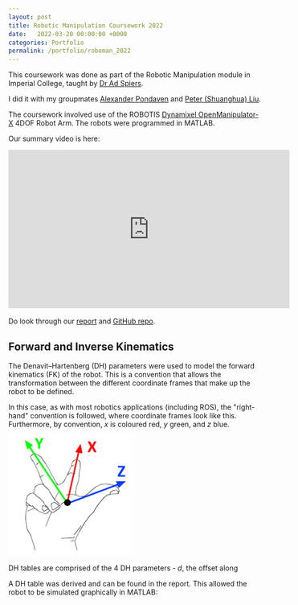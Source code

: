 ```yaml
---
layout: post
title: Robotic Manipulation Coursework 2022
date:   2022-03-20 00:00:00 +0000
categories: Portfolio
permalink: /portfolio/roboman_2022
---
```


This coursework was done as part of the Robotic Manipulation module in Imperial College, taught by [Dr Ad Spiers](https://www.linkedin.com/in/ad-spiers-37228027/).

I did it with my groupmates [Alexander Pondaven](https://github.com/alexpondaven) and [Peter (Shuanghua) Liu](https://github.com/shl2019).

The coursework involved use of the ROBOTIS [Dynamixel OpenManipulator-X](https://emanual.robotis.com/docs/en/platform/openmanipulator_x/overview/) 4DOF Robot Arm. The robots were programmed in MATLAB.

Our summary video is here:
<iframe width="560" height="315" src="https://www.youtube.com/embed/YnikLz3zWbM" title="YouTube video player" frameborder="0" allow="accelerometer; autoplay; clipboard-write; encrypted-media; gyroscope; picture-in-picture" allowfullscreen></iframe>

Do look through our [report](https://github.com/alexpondaven/RoboMan/blob/main/RM%20Report%20-%20BOB.pdf) and [GitHub repo](https://github.com/alexpondaven/RoboMan).

## Forward and Inverse Kinematics

The Denavit–Hartenberg (DH) parameters were used to model the forward kinematics (FK) of the robot. This is a convention that allows the transformation between the different coordinate frames that make up the robot to be defined.

In this case, as with most robotics applications (including ROS), the "right-hand" convention is followed, where coordinate frames look like this. Furthermore, by convention, $x$ is coloured red, $y$ green, and $z$ blue.
<p align="left"> <img width="250" src="../assets/RoboMan/rh_rule.png"> </p>

DH tables are comprised of the 4 DH parameters - $d$, the offset along 

A DH table was derived and can be found in the report. This allowed the robot to be simulated graphically in MATLAB:
